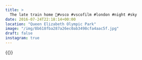 ```yaml
---
title: >
  The late train home 🔴#vsco #vscofilm #london #night #sky
date: 2016-07-24T22:18:14+00:00
location: "Queen Elizabeth Olympic Park"
image: "/img/8b618fba287a26ec0ab3498cfa4aac5f.jpg"
draft: false
instagram: true
---
```


{{<photo src="/img/8b618fba287a26ec0ab3498cfa4aac5f.jpg">}}
